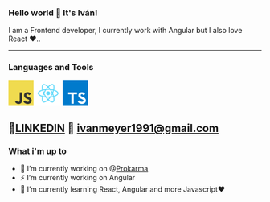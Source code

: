 ### Hello world 👋 It's Iván!

I am a Frontend developer, I currently work with Angular but I also love React ♥..

---
### Languages and Tools
<img src="https://raw.githubusercontent.com/github/explore/80688e429a7d4ef2fca1e82350fe8e3517d3494d/topics/javascript/javascript.png" width="50" height="50"/>
<img src="https://raw.githubusercontent.com/github/explore/80688e429a7d4ef2fca1e82350fe8e3517d3494d/topics/react/react.png" width="50" height="50"/>
<img src="https://raw.githubusercontent.com/github/explore/80688e429a7d4ef2fca1e82350fe8e3517d3494d/topics/typescript/typescript.png" width="50" height="50"/>

:briefcase:[LINKEDIN](https://www.linkedin.com/in/ivanmeyerdev/)
:email: ivanmeyer1991@gmail.com
---
### What i'm up to
- 🔭 I’m currently working on @[Prokarma](https://pkglobal.com.ar/)
- ⚡ I’m currently working on Angular
- 🌱 I’m currently learning React, Angular and more Javascript♥

